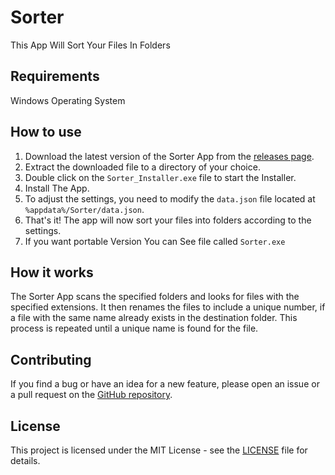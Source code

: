 # Sorter
This App Will Sort Your Files In Folders

## Requirements
Windows Operating System


## How to use
1. Download the latest version of the Sorter App from the [releases page](https://github.com/Unziv/Sorter/releases).
2. Extract the downloaded file to a directory of your choice.
3. Double click on the ```Sorter_Installer.exe``` file to start the Installer.
4. Install The App.
5. To adjust the settings, you need to modify the ```data.json``` file located at ```%appdata%/Sorter/data.json```.
6. That's it! The app will now sort your files into folders according to the settings.
7. If you want portable Version You can See file called ```Sorter.exe```


## How it works
The Sorter App scans the specified folders and looks for files with the specified extensions. It then renames the files to include a unique number, if a file with the same name already exists in the destination folder. This process is repeated until a unique name is found for the file.

## Contributing
If you find a bug or have an idea for a new feature, please open an issue or a pull request on the [GitHub repository](https://github.com/Unziv/Sorter).

## License
This project is licensed under the MIT License - see the [LICENSE](https://github.com/Unziv/Sorter/blob/main/LICENSE) file for details.
